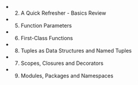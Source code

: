 * 2. A Quick Refresher - Basics Review
* 5. Function Parameters
* 6. First-Class Functions
* 8. Tuples as Data Structures and Named Tuples
* 7. Scopes, Closures and Decorators
* 9. Modules, Packages and Namespaces